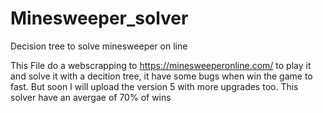 # Minesweeper_solver
Decision tree to solve minesweeper on line 

This File do a webscrapping to https://minesweeperonline.com/ to play it and solve it with a decition tree, it have some bugs when win the game to fast. But soon I will upload the version 5 with more upgrades too. This solver have an avergae of 70% of wins
